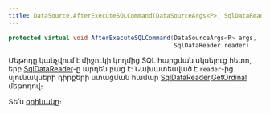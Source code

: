 ```yaml
---
title: DataSource.AfterExecuteSQLCommand(DataSourceArgs<P>, SqlDataReader) մեթոդ
---
```


```c#
protected virtual void AfterExecuteSQLCommand(DataSourceArgs<P> args, 
                                              SqlDataReader reader)
```

Մեթոդը կանչվում է միջուկի կողմից SQL հարցման սկսելուց հետո, երբ [SqlDataReader](https://learn.microsoft.com/en-us/dotnet/api/microsoft.data.sqlclient.sqldatareader)-ը արդեն բաց է: 
Նախատեսված է `reader`-ից սյունակների դիրքերի ստացման համար [SqlDataReader](https://learn.microsoft.com/en-us/dotnet/api/microsoft.data.sqlclient.sqldatareader).[GetOrdinal](https://learn.microsoft.com/en-us/dotnet/api/microsoft.data.sqlclient.sqldatareader.getordinal) մեթոդով։

Տե՛ս [օրինակը](../ds_guide_row_processing.md#օրինակ-2)։
